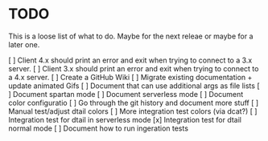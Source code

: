 TODO
====

This is a loose list of what to do. Maybe for the next releae or maybe for a later one.

[ ] Client 4.x should print an error and exit when trying to connect to a 3.x server.
[ ] Client 3.x should print an error and exit when trying to connect to a 4.x server.
[ ] Create a GitHub Wiki
  [ ] Migrate existing documentation + update animated Gifs
  [ ] Document that can use additional args as file lists
  [ ] Document spartan mode
  [ ] Document serverless mode
  [ ] Document color configuratio
  [ ] Go through the git history and document more stuff
[ ] Manual test/adjust dtail colors
[ ] More integration test colors (via dcat?)
[ ] Integration test for dtail in serverless mode
[x] Integration test for dtail normal mode
[ ] Document how to run ingeration tests
